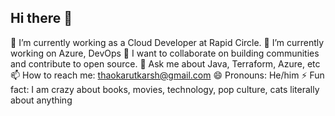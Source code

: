 ## Hi there 👋

🔭 I’m currently working as a Cloud Developer at Rapid Circle.
🌱 I’m currently working on Azure, DevOps
👯 I want to collaborate on building communities and contribute to open source.
💬 Ask me about Java, Terraform, Azure, etc
📫 How to reach me: thaokarutkarsh@gmail.com
😄 Pronouns: He/him
⚡ Fun fact: I am crazy about books, movies, technology, pop culture, cats literally about anything
